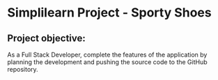 # Simplilearn Project - Sporty Shoes
## Project objective:
As a Full Stack Developer, complete the features of the application by planning the development and pushing the source code to the GitHub repository. 
